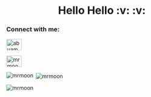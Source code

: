 <h1 align="center">Hello Hello :v: :v:</h1>

<h3 align="left">Connect with me:</h3>
<p align="left">
<a href="https://linkedin.com/in/abuamaram" target="blank"><img align="center" src="https://www.logo.wine/a/logo/LinkedIn/LinkedIn-Icon-Logo.wine.svg" alt="abuamaram" height="30" width="40" /></a>
  
<a href="https://codeforces.com/profile/MrMoon" target="blank"><img align="center" src="https://sta.codeforces.com/s/39067/images/codeforces-telegram-square.png" alt="mrmoon" height="30" width="40" /></a>
</p>

<p><img align="left" src="https://github-readme-stats.vercel.app/api/top-langs?username=mrmoon&show_icons=true&locale=en&layout=compact" alt="mrmoon" /></p>

<p>&nbsp;<img align="center" src="https://github-readme-stats.vercel.app/api?username=mrmoon&show_icons=true&locale=en" alt="mrmoon" /></p>

<p><img align="center" src="https://github-readme-streak-stats.herokuapp.com/?user=mrmoon&" alt="mrmoon" /></p>

